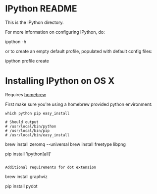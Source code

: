 # IPython README

This is the IPython directory.

For more information on configuring IPython, do:

ipython -h

or to create an empty default profile, populated with default config files:

ipython profile create

# Installing IPython on OS X

Requires [homebrew](http://brew.sh/)

First make sure you're using a homebrew provided python environment:
```
which python pip easy_install

# Should output
# /usr/local/bin/python
# /usr/local/bin/pip
# /usr/local/bin/easy_install
```

brew install zeromq --universal
brew install freetype libpng

pip install 'ipython[all]'
```

Additional requirements for dot extension

```
brew install graphviz

pip install pydot
```
